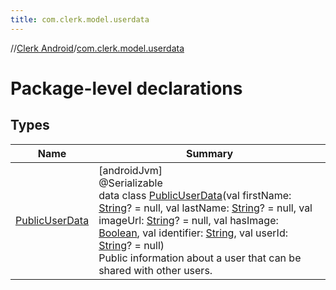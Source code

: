 ```yaml
---
title: com.clerk.model.userdata
---
```

//[Clerk Android](../../index.html)/[com.clerk.model.userdata](index.html)



# Package-level declarations



## Types


| Name | Summary |
|---|---|
| [PublicUserData](-public-user-data/index.html) | [androidJvm]<br>@Serializable<br>data class [PublicUserData](-public-user-data/index.html)(val firstName: [String](https://kotlinlang.org/api/latest/jvm/stdlib/kotlin-stdlib/kotlin/-string/index.html)? = null, val lastName: [String](https://kotlinlang.org/api/latest/jvm/stdlib/kotlin-stdlib/kotlin/-string/index.html)? = null, val imageUrl: [String](https://kotlinlang.org/api/latest/jvm/stdlib/kotlin-stdlib/kotlin/-string/index.html)? = null, val hasImage: [Boolean](https://kotlinlang.org/api/latest/jvm/stdlib/kotlin-stdlib/kotlin/-boolean/index.html), val identifier: [String](https://kotlinlang.org/api/latest/jvm/stdlib/kotlin-stdlib/kotlin/-string/index.html), val userId: [String](https://kotlinlang.org/api/latest/jvm/stdlib/kotlin-stdlib/kotlin/-string/index.html)? = null)<br>Public information about a user that can be shared with other users. |

